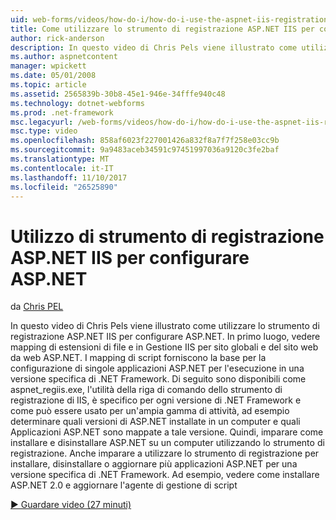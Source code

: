 ```yaml
---
uid: web-forms/videos/how-do-i/how-do-i-use-the-aspnet-iis-registration-tool-to-configure-aspnet
title: Come utilizzare lo strumento di registrazione ASP.NET IIS per configurare ASP.NET | Documenti Microsoft
author: rick-anderson
description: In questo video di Chris Pels viene illustrato come utilizzare lo strumento di registrazione ASP.NET IIS per configurare ASP.NET. In primo luogo, vedere la modalità di mapping delle estensioni di file ad ASP.NET nel...
ms.author: aspnetcontent
manager: wpickett
ms.date: 05/01/2008
ms.topic: article
ms.assetid: 2565839b-30b8-45e1-946e-34fffe940c48
ms.technology: dotnet-webforms
ms.prod: .net-framework
msc.legacyurl: /web-forms/videos/how-do-i/how-do-i-use-the-aspnet-iis-registration-tool-to-configure-aspnet
msc.type: video
ms.openlocfilehash: 858af6023f227001426a832f8a7f7f258e03cc9b
ms.sourcegitcommit: 9a9483aceb34591c97451997036a9120c3fe2baf
ms.translationtype: MT
ms.contentlocale: it-IT
ms.lasthandoff: 11/10/2017
ms.locfileid: "26525890"
---
```

<a name="how-do-i-use-the-aspnet-iis-registration-tool-to-configure-aspnet"></a>Utilizzo di strumento di registrazione ASP.NET IIS per configurare ASP.NET
====================
da [Chris PEL](https://twitter.com/chrispels)

In questo video di Chris Pels viene illustrato come utilizzare lo strumento di registrazione ASP.NET IIS per configurare ASP.NET. In primo luogo, vedere mapping di estensioni di file e in Gestione IIS per sito globali e del sito web da web ASP.NET. I mapping di script forniscono la base per la configurazione di singole applicazioni ASP.NET per l'esecuzione in una versione specifica di .NET Framework. Di seguito sono disponibili come aspnet\_regiis.exe, l'utilità della riga di comando dello strumento di registrazione di IIS, è specifico per ogni versione di .NET Framework e come può essere usato per un'ampia gamma di attività, ad esempio determinare quali versioni di ASP.NET installate in un computer e quali Applicazioni ASP.NET sono mappate a tale versione. Quindi, imparare come installare e disinstallare ASP.NET su un computer utilizzando lo strumento di registrazione. Anche imparare a utilizzare lo strumento di registrazione per installare, disinstallare o aggiornare più applicazioni ASP.NET per una versione specifica di .NET Framework. Ad esempio, vedere come installare ASP.NET 2.0 e aggiornare l'agente di gestione di script

[&#9654; Guardare video (27 minuti)](https://channel9.msdn.com/Blogs/ASP-NET-Site-Videos/how-do-i-use-the-aspnet-iis-registration-tool-to-configure-aspnet)
